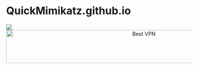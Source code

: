 # QuickMimikatz.github.io


<img src="https://raw.githubusercontent.com/JonnyBanana/QuickMimikatz.github.io/master/img/ck.jpg">



</BR>

<!-- Banner -->
<div align="center">
<a href="https://www.purevpn.com/order-now.php?aff=44922&amp;a_bid=bbd0f893" target="_blank" ><img src="https://affiliates.purevpn.com/accounts/default1/6hb82wqa2l/bbd0f893.jpg" alt="Best VPN" title="Best VPN" width="728" height="90" /></a>
</BR></BR>
</div>

